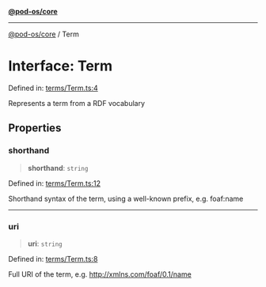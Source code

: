 [**@pod-os/core**](../README.md)

***

[@pod-os/core](../globals.md) / Term

# Interface: Term

Defined in: [terms/Term.ts:4](https://github.com/pod-os/PodOS/blob/90fd10a51a0e6c116e360caca550a03a7f7126ea/core/src/terms/Term.ts#L4)

Represents a term from a RDF vocabulary

## Properties

### shorthand

> **shorthand**: `string`

Defined in: [terms/Term.ts:12](https://github.com/pod-os/PodOS/blob/90fd10a51a0e6c116e360caca550a03a7f7126ea/core/src/terms/Term.ts#L12)

Shorthand syntax of the term, using a well-known prefix, e.g. foaf:name

***

### uri

> **uri**: `string`

Defined in: [terms/Term.ts:8](https://github.com/pod-os/PodOS/blob/90fd10a51a0e6c116e360caca550a03a7f7126ea/core/src/terms/Term.ts#L8)

Full URI of the term, e.g. http://xmlns.com/foaf/0.1/name
